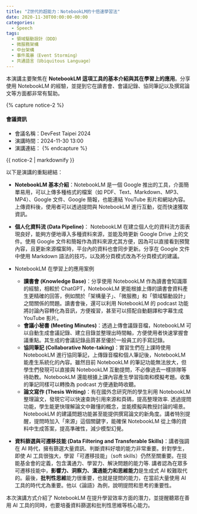```yaml
---
title: "Z世代的超能力：NotebookLM的十倍速學習法"
date: 2020-11-30T00:00:00-00:00
categories:
  - Speech
tags:
  - 領域驅動設計（DDD）
  - 微服務架構
  - 中台架構
  - 事件風暴（Event Storming）
  - 共通語言（Ubiquitous Language） 
---
```


本演講主要聚焦在 **NotebookLM 這項工具的基本介紹與其在學習上的應用**。分享使用 NotebookLM 的經驗，並提到它在讀書會、會議記錄、協同筆記以及撰寫論文等方面都非常有幫助。

{% capture notice-2 %}
#### 會議資訊

* 會議名稱：DevFest Taipei 2024
* 演講時間：2024-11-30 13:00
* 演講連結：
  {% endcapture %}

<div class="notice">{{ notice-2 | markdownify }}</div>



以下是演講的重點總結：

- **NotebookLM 基本介紹**：NotebookLM 是一個 Google 推出的工具，介面簡單易用，可以上傳多種格式的檔案（如 PDF、Text、Markdown、MP3、MP4）、Google 文件、Google 簡報，也能連結 YouTube 影片和網站內容。上傳資料後，使用者可以透過提問與 NotebookLM 進行互動，從而快速獲取資訊。

- **個人化資料流 (Data Pipeline)**： NotebookLM 在建立個人化的資料流方面表現良好，能夠方便地導入多種資料來源，並能及時更新 Google Drive 上的文件。使用 Google 文件和簡報作為資料來源尤其方便，因為可以直接看到預覽內容，且更新來源檔案時，平台內的資料也會同步更新。分享在 Google 文件中使用 Markdown 語法的技巧，以及將分頁模式改為不分頁模式的建議。

- NotebookLM 在學習上的應用案例

  - **讀書會 (Knowledge Base)**：分享使用 NotebookLM 作為讀書會知識庫的經驗，相較於 ChatGPT，NotebookLM 更能根據上傳的讀書會資料產生更精確的回答，例如關於「架構量子」、「微服務」和「領域驅動設計」之間關係的問題。讀書會後，還可以利用 NotebookLM 的 podcast 功能將討論內容轉化為音訊，方便複習，甚至可以搭配自動翻譯和字幕生成 YouTube 影片。
  - **會議小秘書 (Meeting Minutes)**：透過上傳會議錄音檔，NotebookLM 可以自動生成會議記錄、建立目錄並整理出時間軸，方便使用者快速掌握會議重點。其生成的會議記錄品質甚至優於一般員工的手寫記錄。
  - **協同筆記 (Collaborative Note-taking)**：實習生們在上課時使用 NotebookLM 進行協同筆記，上傳錄音檔和個人筆記後，NotebookLM 能產生系統化的內容。雖然目前 NotebookLM 的筆記功能無法放大，但學生們發現可以直接與 NotebookLM 互動提問，不必像過去一樣排隊等待助教。NotebookLM 還能根據上課內容產生學習指南和模擬考題。收集的筆記同樣可以轉換為 podcast 方便通勤時收聽。
  - **論文寫作 (Thesis Writing)**：有在國外念研究所的學生利用 NotebookLM 整理論文，發現它可以快速查詢引用來源和頁碼，提高整理效率. 透過提問功能，學生能更快理解論文中難懂的概念，並能模擬與教授討論的場景。NotebookLM 的建議問題功能甚至能提供撰寫論文的新角度。講者特別提醒，提問時加入「來源」這個關鍵字，能確保 NotebookLM 從上傳的資料中生成答案，提高準確性，減少模型幻覺。
  
- **資料篩選與可遷移技能 (Data Filtering and Transferable Skills)**：講者強調在 AI 時代，擁有篩選大量資訊、判斷資料好壞的能力非常重要。針對學生，即使 AI 工具很強大，學習「可遷移技能」（soft skills）仍然至關重要。在技能基金會的定義，包含溝通力、學習力、解決問題的能力等. 講者認為在眾多可遷移技能中，**影響力、洞察力、溝通能力和思維能力**是生成式 AI 較難取代的。最後，**批判性思維**能力很重要，也就是提問的能力，在當前大量使用 AI 工具的時代尤為重要。他以《論語》為例，說明提問和思考的重要性。

本次演講方式介紹了 NotebookLM 在提升學習效率方面的潛力，並提醒聽眾在善用 AI 工具的同時，也要培養資料篩選和批判性思維等核心能力。
